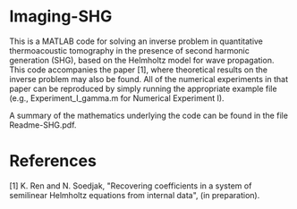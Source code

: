 # Imaging-SHG
This is a MATLAB code for solving an inverse problem in quantitative thermoacoustic tomography in the presence of second harmonic generation (SHG), based on the Helmholtz model for wave propagation. This code accompanies the paper [1], where theoretical results on the inverse problem may also be found. All of the numerical experiments in that paper can be reproduced by simply running the appropriate example file (e.g., Experiment_I_gamma.m for Numerical Experiment I). 

A summary of the mathematics underlying the code can be found in the file Readme-SHG.pdf.


References
===================

[1] K. Ren and N. Soedjak, "Recovering coefficients in a system of semilinear Helmholtz equations from internal data", (in preparation).
